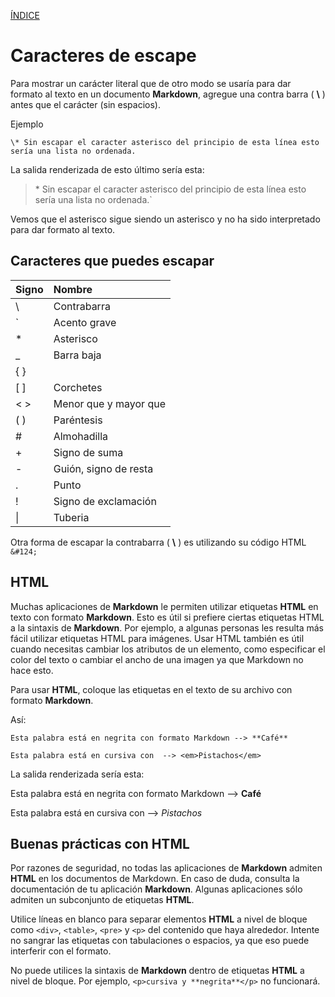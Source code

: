 [ÍNDICE](https://github.com/Zet0699/Guia_markdown/blob/Zet_main/README.md)


# **Caracteres de escape**

Para mostrar un carácter literal que de otro modo se usaría para dar formato al texto en un documento **Markdown**, agregue una contra barra ( **\\** ) antes que el carácter (sin espacios).

Ejemplo

`\* Sin escapar el caracter asterisco del principio de esta línea esto sería una lista no ordenada.`


La salida renderizada de esto último sería esta:
> \* Sin escapar el caracter asterisco del principio de esta línea esto sería una lista no ordenada.`

Vemos que el asterisco sigue siendo un asterisco y no ha sido interpretado para dar formato al texto.


## **Caracteres que puedes escapar**

Signo   | Nombre
:---    | :---
\\      | Contrabarra
\`      | Acento grave
\*      | Asterisco
\_      | Barra baja
\{ \}   | 
\[ \]   | Corchetes
\< \>   | Menor que y mayor que
\( \)   | Paréntesis
\#      | Almohadilla
\+      | Signo de suma
\-      | Guión, signo de resta
\.      | Punto
\!      | Signo de exclamación
\|      | Tuberia


Otra forma de escapar la contrabarra \( **\\** \) es utilizando su código HTML `&#124;`

## **HTML**

Muchas aplicaciones de **Markdown** le permiten utilizar etiquetas **HTML** en texto con formato **Markdown**. Esto es útil si prefiere ciertas etiquetas HTML a la sintaxis de **Markdown**. 
Por ejemplo, a algunas personas les resulta más fácil utilizar etiquetas HTML para imágenes. Usar HTML también es útil cuando necesitas cambiar los atributos de un elemento, como especificar el color del texto o cambiar el ancho de una imagen ya que Markdown no hace esto.

Para usar **HTML**, coloque las etiquetas en el texto de su archivo con formato **Markdown**.

Así:
```
Esta palabra está en negrita con formato Markdown --> **Café**
 
Esta palabra está en cursiva con  --> <em>Pistachos</em>
```

La salida renderizada sería esta:

Esta palabra está en negrita con formato Markdown --> **Café**
 
Esta palabra está en cursiva con  --> <em>Pistachos</em>


## **Buenas prácticas con HTML**

Por razones de seguridad, no todas las aplicaciones de **Markdown** admiten **HTML** en los documentos de Markdown. En caso de duda, consulta la documentación de tu aplicación **Markdown**. 
Algunas aplicaciones sólo admiten un subconjunto de etiquetas **HTML**.

Utilice líneas en blanco para separar elementos **HTML** a nivel de bloque como `<div>`, `<table>`, `<pre>` y `<p>` del contenido que haya alrededor. 
Intente no sangrar las etiquetas con tabulaciones o espacios, ya que eso puede interferir con el formato.

No puede utilices la sintaxis de **Markdown** dentro de etiquetas **HTML** a nivel de bloque. Por ejemplo, `<p>cursiva y **negrita**</p>` no funcionará.
